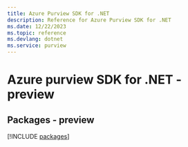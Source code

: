 ```yaml
---
title: Azure Purview SDK for .NET
description: Reference for Azure Purview SDK for .NET
ms.date: 12/22/2023
ms.topic: reference
ms.devlang: dotnet
ms.service: purview
---
```

# Azure purview SDK for .NET - preview
## Packages - preview
[!INCLUDE [packages](purview-index.md)]
